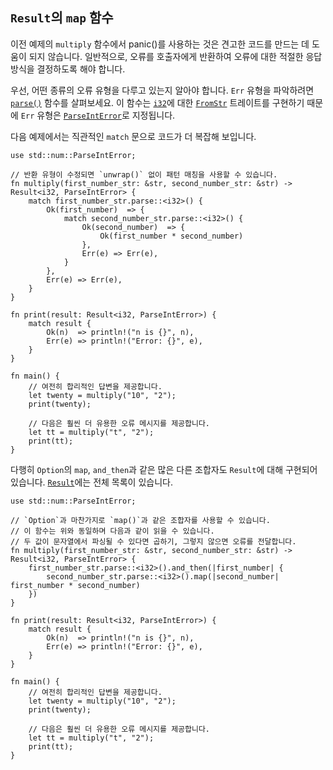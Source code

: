 ## `Result`의 `map` 함수

이전 예제의 `multiply` 함수에서 panic()를 사용하는 것은 견고한 코드를 만드는 데 도움이 되지 않습니다.
일반적으로, 오류를 호출자에게 반환하여 오류에 대한 적절한 응답 방식을 결정하도록 해야 합니다.

우선, 어떤 종류의 오류 유형을 다루고 있는지 알아야 합니다. `Err` 유형을 파악하려면 [`parse()`][parse] 함수를 살펴보세요. 이 함수는 [`i32`][i32]에 대한 [`FromStr`][from_str] 트레이트를 구현하기 때문에 `Err` 유형은 [`ParseIntError`][parse_int_error]로 지정됩니다.

다음 예제에서는 직관적인 `match` 문으로 코드가 더 복잡해 보입니다.

```rust,editable
use std::num::ParseIntError;

// 반환 유형이 수정되면 `unwrap()` 없이 패턴 매칭을 사용할 수 있습니다.
fn multiply(first_number_str: &str, second_number_str: &str) -> Result<i32, ParseIntError> {
    match first_number_str.parse::<i32>() {
        Ok(first_number)  => {
            match second_number_str.parse::<i32>() {
                Ok(second_number)  => {
                    Ok(first_number * second_number)
                },
                Err(e) => Err(e),
            }
        },
        Err(e) => Err(e),
    }
}

fn print(result: Result<i32, ParseIntError>) {
    match result {
        Ok(n)  => println!("n is {}", n),
        Err(e) => println!("Error: {}", e),
    }
}

fn main() {
    // 여전히 합리적인 답변을 제공합니다.
    let twenty = multiply("10", "2");
    print(twenty);

    // 다음은 훨씬 더 유용한 오류 메시지를 제공합니다.
    let tt = multiply("t", "2");
    print(tt);
}
```

다행히 `Option`의 `map`, `and_then`과 같은 많은 다른 조합자도 `Result`에 대해 구현되어 있습니다. [`Result`][result]에는 전체 목록이 있습니다.

```rust,editable
use std::num::ParseIntError;

// `Option`과 마찬가지로 `map()`과 같은 조합자를 사용할 수 있습니다.
// 이 함수는 위와 동일하며 다음과 같이 읽을 수 있습니다.
// 두 값이 문자열에서 파싱될 수 있다면 곱하기, 그렇지 않으면 오류를 전달합니다.
fn multiply(first_number_str: &str, second_number_str: &str) -> Result<i32, ParseIntError> {
    first_number_str.parse::<i32>().and_then(|first_number| {
        second_number_str.parse::<i32>().map(|second_number| first_number * second_number)
    })
}

fn print(result: Result<i32, ParseIntError>) {
    match result {
        Ok(n)  => println!("n is {}", n),
        Err(e) => println!("Error: {}", e),
    }
}

fn main() {
    // 여전히 합리적인 답변을 제공합니다.
    let twenty = multiply("10", "2");
    print(twenty);

    // 다음은 훨씬 더 유용한 오류 메시지를 제공합니다.
    let tt = multiply("t", "2");
    print(tt);
}
```

[parse]: https://doc.rust-lang.org/std/primitive.str.html#method.parse
[from_str]: https://doc.rust-lang.org/std/str/trait.FromStr.html
[i32]: https://doc.rust-lang.org/std/primitive.i32.html
[parse_int_error]: https://doc.rust-lang.org/std/num/struct.ParseIntError.html
[result]: https://doc.rust-lang.org/std/result/enum.Result.html
